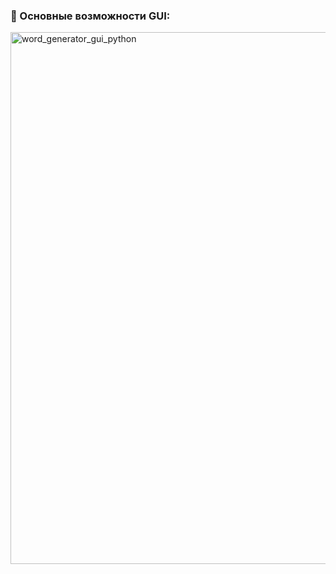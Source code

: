 ### 🎯 Основные возможности GUI:
<img width="1202" height="851" alt="word_generator_gui_python" src="https://github.com/user-attachments/assets/12d875dd-ec74-4154-a411-9467094c4075" />

